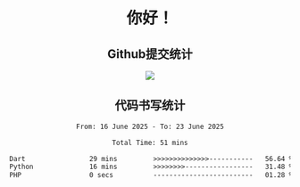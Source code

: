 <div align="center">
<h1>你好！</h1>

<h2>Github提交统计</h2>
<a href="https://github.com/ikun0014">
    <img src="https://github-readme-stats.vercel.app/api?username=ikun0014&include_all_commits=true&count_private=true&locale=cn&show_icons=true&bg_color=0,EC6C6C,FFD479,FFFC79,73FA79,73FDFF,D783FF"/>
  </a>
</div>

<div align="center">
<h2>代码书写统计</h2>
  
<!--START_SECTION:waka-->

```txt
From: 16 June 2025 - To: 23 June 2025

Total Time: 51 mins

Dart                29 mins         >>>>>>>>>>>>>>-----------   56.64 %
Python              16 mins         >>>>>>>>-----------------   31.48 %
PHP                 0 secs          -------------------------   01.28 %
```

<!--END_SECTION:waka-->

</div>
